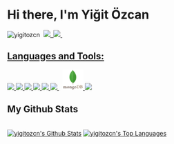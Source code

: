 # Hi there, I'm Yiğit Özcan
<img src="https://komarev.com/ghpvc/?username=yigitozcn&label=Profile+Viewers&style=plastic&color=blue" alt="yigitozcn" />&nbsp;
<a href="https://instagram.com/yiit.ozcn"><img src="https://img.shields.io/static/v1?label=Follow&message=yiit.ozcn&color=red&style=plastic&logo=Instagram"/>&nbsp;
<a href="https://github.com/LegendGru/"><img src="https://img.shields.io/static/v1?label=My+Other&message=Github%20Account&color=bluet&style=plastic&"/>&nbsp;

## Languages and Tools:

<p align="left"> 
    <a href="https://www.java.com" target="_blank"> <img src="https://img.icons8.com/color/48/000000/java-coffee-cup-logo.png"/> </a>
    <a href="https://developer.mozilla.org/en-US/docs/Web/JavaScript" target="_blank"> <img src="https://img.icons8.com/color/48/000000/javascript.png"/> </a> 
    <a href="https://www.w3.org/html/" target="_blank"> <img src="https://img.icons8.com/color/48/000000/html-5.png"/> </a>  
    <a href="https://getbootstrap.com" target="_blank"> <img src="https://img.icons8.com/color/48/000000/bootstrap.png"/> </a> 
    <a href="https://www.python.org" target="_blank"> <img src="https://img.icons8.com/color/48/000000/python.png"/> </a> 
    <a style="padding-right:8px;" href="https://nodejs.org" target="_blank"> <img src="https://img.icons8.com/color/48/000000/nodejs.png"/> </a> 
    <a href="https://www.mongodb.com/" target="_blank"> <img src="https://raw.githubusercontent.com/devicons/devicon/master/icons/mongodb/mongodb-original-wordmark.svg" alt="mongodb" width="48" height="48"/> </a> 
    <a href="https://git-scm.com/" target="_blank"> <img src="https://img.icons8.com/color/48/000000/git.png"/> </a> 
    
    
## My Github Stats

  <br/>
    <a href="https://github.com/yigitozcn/github-readme-stats"><img alt="yigitozcn's Github Stats" src="https://github-readme-stats.vercel.app/api?username=yigitozcn&show_icons=true&count_private=true&theme=react&hide_border=true&bg_color=0D1117" /></a>
  <a href="https://github.com/yigitozcn/github-readme-stats"><img alt="yigitozcn's Top Languages" src="https://github-readme-stats.vercel.app/api/top-langs/?username=SubhamRaoniar28&langs_count=8&count_private=true&layout=compact&theme=react&hide_border=true&bg_color=0D1117" /></a>
  <br/>
